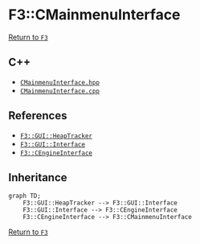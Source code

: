 # F3::CMainmenuInterface

[Return to `F3`](/docs/F3.md)

## C++

- [`CMainmenuInterface.hpp`](/c++/include/CMainmenuInterface.hpp)
- [`CMainmenuInterface.cpp`](/c++/source/CMainmenuInterface.cpp)

## References

- [`F3::GUI::HeapTracker`](/docs/F3/GUI/HeapTracker.md)
- [`F3::GUI::Interface`](/docs/F3/GUI/Interface.md)
- [`F3::CEngineInterface`](/docs/F3/CEngineInterface.md)

## Inheritance

```mermaid
graph TD;
    F3::GUI::HeapTracker --> F3::GUI::Interface
    F3::GUI::Interface --> F3::CEngineInterface
    F3::CEngineInterface --> F3::CMainmenuInterface
```

[Return to `F3`](/docs/F3.md)